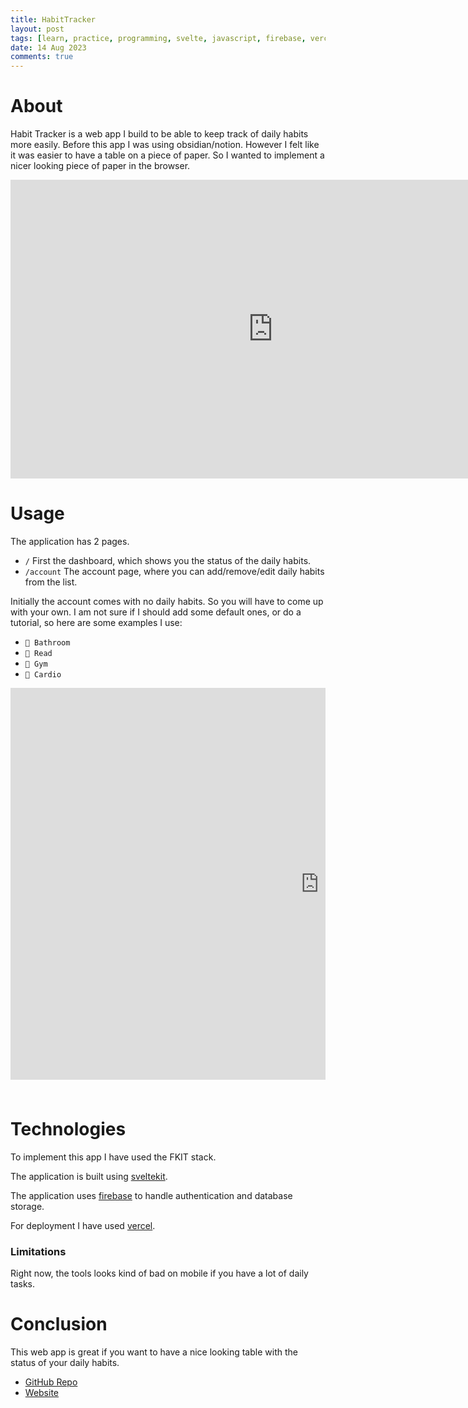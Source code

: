 ```yaml
---
title: HabitTracker
layout: post
tags: [learn, practice, programming, svelte, javascript, firebase, vercel]
date: 14 Aug 2023
comments: true
---
```


# About

Habit Tracker is a web app I build to be able to keep track of daily habits
more easily. Before this app I was using obsidian/notion. However I felt like
it was easier to have a table on a piece of paper. So I wanted to implement a
nicer looking piece of paper in the browser.

<div class="video-container" align="center">
	<iframe
        title="YouTube video player"
        width="840"
        height="478"
        src="https://www.youtube.com/embed/Oy5THj0IJ8o"
        frameborder="0"
        allow="accelerometer; autoplay; clipboard-write; encrypted-media; gyroscope; picture-in-picture; web-share"
        allowfullscreen
    >
    </iframe>
</div>

# Usage

The application has 2 pages.

- `/` First the dashboard, which shows you the status of the daily habits.
- `/account` The account page, where you can add/remove/edit daily habits from
  the list.

Initially the account comes with no daily habits. So you will have to come up
with your own. I am not sure if I should add some default ones, or do a
tutorial, so here are some examples I use:

- `🧼 Bathroom`
- `📕 Read`
- `💪 Gym`
- `🏃 Cardio`

<style>
  #wrap {
    width: 100%;
    height: 650px;
    overflow: hidden;
  }
  #scaled-frame {
    width: 1408px;
    height: 896px;
    transform: scale(0.70);
    transform-origin: 0 0;
  }
</style>

<div id="wrap">
    <iframe
        id="scaled-frame"
        scrolling="no"
        title="Habit Tracker"
        src="https://habit-tracker-tan.vercel.app/"
        frameborder="0"
    >
    </iframe>
</div>

# Technologies

To implement this app I have used the FKIT stack.

The application is built using [sveltekit](https://kit.svelte.dev/).

The application uses [firebase](https://firebase.google.com/) to handle
authentication and database storage.

For deployment I have used [vercel](https://vercel.com/).

### Limitations

Right now, the tools looks kind of bad on mobile if you have a lot of daily
tasks.

# Conclusion

This web app is great if you want to have a nice looking table with the status
of your daily habits.

- [GitHub Repo](https://github.com/alexjercan/habit-tracker)
- [Website](https://habit-tracker-tan.vercel.app/)
